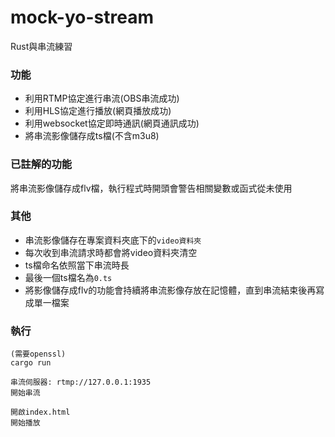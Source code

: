 # mock-yo-stream

Rust與串流練習

### 功能

- 利用RTMP協定進行串流(OBS串流成功)
- 利用HLS協定進行播放(網頁播放成功)
- 利用websocket協定即時通訊(網頁通訊成功)
- 將串流影像儲存成ts檔(不含m3u8)

### 已註解的功能

將串流影像儲存成flv檔，執行程式時開頭會警告相關變數或函式從未使用

### 其他

- 串流影像儲存在專案資料夾底下的`video資料夾`
- 每次收到串流請求時都會將video資料夾清空
- ts檔命名依照當下串流時長
- 最後一個ts檔名為`0.ts`
- 將影像儲存成flv的功能會持續將串流影像存放在記憶體，直到串流結束後再寫成單一檔案

### 執行
```
(需要openssl)
cargo run

串流伺服器: rtmp://127.0.0.1:1935
開始串流

開啟index.html
開始播放
```
